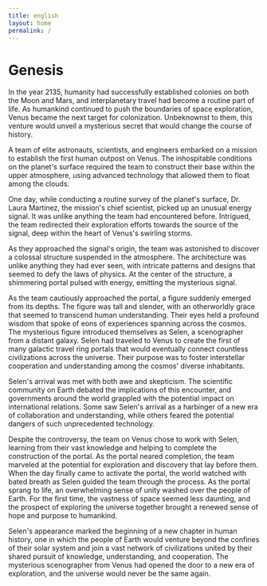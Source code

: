 ```yaml
---
title: english
layout: home
permalink: /
---
```


# Genesis


In the year 2135, humanity had successfully established colonies on both the Moon and Mars, and interplanetary travel had become a routine part of life. As humankind continued to push the boundaries of space exploration, Venus became the next target for colonization. Unbeknownst to them, this venture would unveil a mysterious secret that would change the course of history.

A team of elite astronauts, scientists, and engineers embarked on a mission to establish the first human outpost on Venus. The inhospitable conditions on the planet's surface required the team to construct their base within the upper atmosphere, using advanced technology that allowed them to float among the clouds.

One day, while conducting a routine survey of the planet's surface, Dr. Laura Martinez, the mission's chief scientist, picked up an unusual energy signal. It was unlike anything the team had encountered before. Intrigued, the team redirected their exploration efforts towards the source of the signal, deep within the heart of Venus's swirling storms.

As they approached the signal's origin, the team was astonished to discover a colossal structure suspended in the atmosphere. The architecture was unlike anything they had ever seen, with intricate patterns and designs that seemed to defy the laws of physics. At the center of the structure, a shimmering portal pulsed with energy, emitting the mysterious signal.

As the team cautiously approached the portal, a figure suddenly emerged from its depths. The figure was tall and slender, with an otherworldly grace that seemed to transcend human understanding. Their eyes held a profound wisdom that spoke of eons of experiences spanning across the cosmos.
The mysterious figure introduced themselves as Selen, a scenographer from a distant galaxy. Selen had traveled to Venus to create the first of many galactic travel ring portals that would eventually connect countless civilizations across the universe. Their purpose was to foster interstellar cooperation and understanding among the cosmos' diverse inhabitants.

Selen's arrival was met with both awe and skepticism. The scientific community on Earth debated the implications of this encounter, and governments around the world grappled with the potential impact on international relations. Some saw Selen's arrival as a harbinger of a new era of collaboration and understanding, while others feared the potential dangers of such unprecedented technology.

Despite the controversy, the team on Venus chose to work with Selen, learning from their vast knowledge and helping to complete the construction of the portal. As the portal neared completion, the team marveled at the potential for exploration and discovery that lay before them.
When the day finally came to activate the portal, the world watched with bated breath as Selen guided the team through the process. As the portal sprang to life, an overwhelming sense of unity washed over the people of Earth. For the first time, the vastness of space seemed less daunting, and the prospect of exploring the universe together brought a renewed sense of hope and purpose to humankind.

Selen's appearance marked the beginning of a new chapter in human history, one in which the people of Earth would venture beyond the confines of their solar system and join a vast network of civilizations united by their shared pursuit of knowledge, understanding, and cooperation. The mysterious scenographer from Venus had opened the door to a new era of exploration, and the universe would never be the same again.

